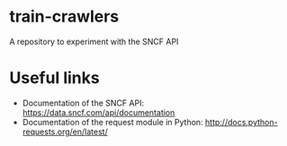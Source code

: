 # train-crawlers
A repository to experiment with the SNCF API

# Useful links
* Documentation of the SNCF API: https://data.sncf.com/api/documentation
* Documentation of the request module in Python: http://docs.python-requests.org/en/latest/
